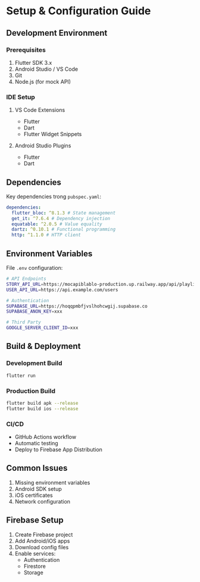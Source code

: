 # Setup & Configuration Guide

## Development Environment

### Prerequisites

1. Flutter SDK 3.x
2. Android Studio / VS Code
3. Git
4. Node.js (for mock API)

### IDE Setup 

1. VS Code Extensions
   - Flutter
   - Dart
   - Flutter Widget Snippets

2. Android Studio Plugins
   - Flutter
   - Dart

## Dependencies

Key dependencies trong `pubspec.yaml`:

```yaml
dependencies:
  flutter_bloc: ^8.1.3 # State management
  get_it: ^7.6.4 # Dependency injection  
  equatable: ^2.0.5 # Value equality
  dartz: ^0.10.1 # Functional programming
  http: ^1.1.0 # HTTP client
```

## Environment Variables

File `.env` configuration:

```bash
# API Endpoints
STORY_API_URL=https://mocapiblablo-production.up.railway.app/api/playlists
USER_API_URL=https://api.example.com/users

# Authentication  
SUPABASE_URL=https://hoqqpmbfjvslhohcwgij.supabase.co
SUPABASE_ANON_KEY=xxx

# Third Party
GOOGLE_SERVER_CLIENT_ID=xxx
```

## Build & Deployment

### Development Build

```bash
flutter run
```

### Production Build

```bash
flutter build apk --release
flutter build ios --release
```

### CI/CD

- GitHub Actions workflow
- Automatic testing
- Deploy to Firebase App Distribution

## Common Issues

1. Missing environment variables
2. Android SDK setup
3. iOS certificates
4. Network configuration

## Firebase Setup

1. Create Firebase project
2. Add Android/iOS apps
3. Download config files
4. Enable services:
   - Authentication
   - Firestore
   - Storage
